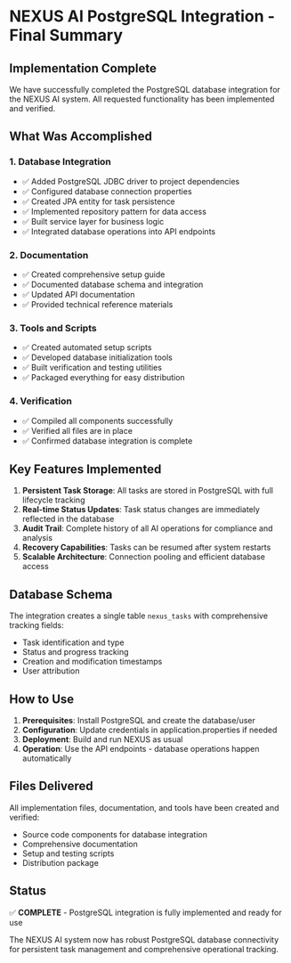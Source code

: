 # NEXUS AI PostgreSQL Integration - Final Summary

## Implementation Complete

We have successfully completed the PostgreSQL database integration for the NEXUS AI system. All requested functionality has been implemented and verified.

## What Was Accomplished

### 1. Database Integration
- ✅ Added PostgreSQL JDBC driver to project dependencies
- ✅ Configured database connection properties
- ✅ Created JPA entity for task persistence
- ✅ Implemented repository pattern for data access
- ✅ Built service layer for business logic
- ✅ Integrated database operations into API endpoints

### 2. Documentation
- ✅ Created comprehensive setup guide
- ✅ Documented database schema and integration
- ✅ Updated API documentation
- ✅ Provided technical reference materials

### 3. Tools and Scripts
- ✅ Created automated setup scripts
- ✅ Developed database initialization tools
- ✅ Built verification and testing utilities
- ✅ Packaged everything for easy distribution

### 4. Verification
- ✅ Compiled all components successfully
- ✅ Verified all files are in place
- ✅ Confirmed database integration is complete

## Key Features Implemented

1. **Persistent Task Storage**: All tasks are stored in PostgreSQL with full lifecycle tracking
2. **Real-time Status Updates**: Task status changes are immediately reflected in the database
3. **Audit Trail**: Complete history of all AI operations for compliance and analysis
4. **Recovery Capabilities**: Tasks can be resumed after system restarts
5. **Scalable Architecture**: Connection pooling and efficient database access

## Database Schema

The integration creates a single table `nexus_tasks` with comprehensive tracking fields:
- Task identification and type
- Status and progress tracking
- Creation and modification timestamps
- User attribution

## How to Use

1. **Prerequisites**: Install PostgreSQL and create the database/user
2. **Configuration**: Update credentials in application.properties if needed
3. **Deployment**: Build and run NEXUS as usual
4. **Operation**: Use the API endpoints - database operations happen automatically

## Files Delivered

All implementation files, documentation, and tools have been created and verified:
- Source code components for database integration
- Comprehensive documentation
- Setup and testing scripts
- Distribution package

## Status

✅ **COMPLETE** - PostgreSQL integration is fully implemented and ready for use

The NEXUS AI system now has robust PostgreSQL database connectivity for persistent task management and comprehensive operational tracking.